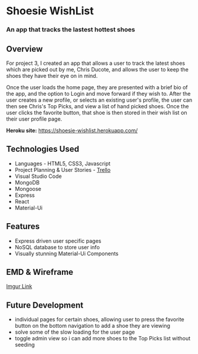 # Shoesie WishList

### An app that tracks the lastest hottest shoes

## Overview

For project 3, I created an app that allows a user to track the latest shoes which are picked out by me, Chris Ducote, and allows the user to keep the shoes they have their eye on in mind.

Once the user loads the home page, they are presented with a brief bio of the app, and the option to Login and move forward if they wish to. After the user creates a new profile, or selects an existing user's profile, the user can then see Chris's Top Picks, and view a list of hand picked shoes. Once the user clicks the favorite button, that shoe is then stored in their wish list on their user profile page.

**Heroku site:** <https://shoesie-wishlist.herokuapp.com/>

## Technologies Used

  * Languages - HTML5, CSS3, Javascript
  * Project Planning & User Stories - [Trello](https://trello.com/b/BVcNlZhT/project-3)
  * Visual Studio Code
  * MongoDB
  * Mongoose
  * Express
  * React
  * Material-Ui


## Features

  * Express driven user specific pages
  * NoSQL database to store user info
  * Visually stunning Material-Ui Components 
  


## EMD & Wireframe

[Imgur Link](https://imgur.com/gallery/OeVG7QT)

## Future Development

  * individual pages for certain shoes, allowing user to press the favorite button on the bottom navigation to add a shoe they are viewing
  * solve some of the slow loading for the user page
  * toggle admin view so i can add more shoes to the Top Picks list without seeding